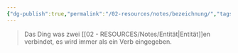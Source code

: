 ```yaml
---
{"dg-publish":true,"permalink":"/02-resources/notes/bezeichnung/","tags":["datenbank"],"updated":"2024-08-02T05:25:51.000+02:00"}
---
```


> Das Ding was zwei [[02 - RESOURCES/Notes/Entität\|Entität]]en verbindet, es wird immer als ein Verb eingegeben.

